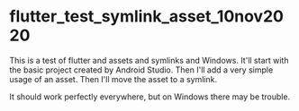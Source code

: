 # flutter_test_symlink_asset_10nov2020

This is a test of flutter and assets and symlinks and Windows.
It'll start with the basic project created by Android Studio.
Then I'll add a very simple usage of an asset.
Then I'll move the asset to a symlink.

It should work perfectly everywhere, but on Windows there may be trouble.
 
